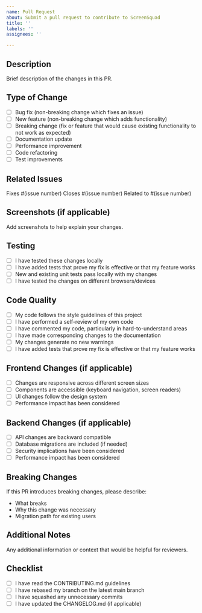 ```yaml
---
name: Pull Request
about: Submit a pull request to contribute to ScreenSquad
title: ''
labels: ''
assignees: ''

---
```


## Description
Brief description of the changes in this PR.

## Type of Change
- [ ] Bug fix (non-breaking change which fixes an issue)
- [ ] New feature (non-breaking change which adds functionality)
- [ ] Breaking change (fix or feature that would cause existing functionality to not work as expected)
- [ ] Documentation update
- [ ] Performance improvement
- [ ] Code refactoring
- [ ] Test improvements

## Related Issues
Fixes #(issue number)
Closes #(issue number)
Related to #(issue number)

## Screenshots (if applicable)
Add screenshots to help explain your changes.

## Testing
- [ ] I have tested these changes locally
- [ ] I have added tests that prove my fix is effective or that my feature works
- [ ] New and existing unit tests pass locally with my changes
- [ ] I have tested the changes on different browsers/devices

## Code Quality
- [ ] My code follows the style guidelines of this project
- [ ] I have performed a self-review of my own code
- [ ] I have commented my code, particularly in hard-to-understand areas
- [ ] I have made corresponding changes to the documentation
- [ ] My changes generate no new warnings
- [ ] I have added tests that prove my fix is effective or that my feature works

## Frontend Changes (if applicable)
- [ ] Changes are responsive across different screen sizes
- [ ] Components are accessible (keyboard navigation, screen readers)
- [ ] UI changes follow the design system
- [ ] Performance impact has been considered

## Backend Changes (if applicable)
- [ ] API changes are backward compatible
- [ ] Database migrations are included (if needed)
- [ ] Security implications have been considered
- [ ] Performance impact has been considered

## Breaking Changes
If this PR introduces breaking changes, please describe:
- What breaks
- Why this change was necessary
- Migration path for existing users

## Additional Notes
Any additional information or context that would be helpful for reviewers.

## Checklist
- [ ] I have read the CONTRIBUTING.md guidelines
- [ ] I have rebased my branch on the latest main branch
- [ ] I have squashed any unnecessary commits
- [ ] I have updated the CHANGELOG.md (if applicable)
